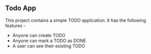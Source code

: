 ## Todo App
This project contains a simple TODO application.
It has the following features -

- Anyone can create TODO
- Anyone can mark a TODO  as DONE 
- A user can see their existing TODO

